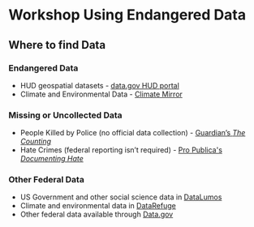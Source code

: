 # Workshop Using Endangered Data

## Where to find Data

### Endangered Data
- HUD geospatial datasets - [data.gov HUD portal](https://catalog.data.gov/organization/hud-gov)
- Climate and Environmental Data - [Climate Mirror](http://climatemirror.org/)

### Missing or Uncollected Data
- People Killed by Police (no official data collection) - [Guardian’s *The Counting*](https://www.theguardian.com/us-news/ng-interactive/2015/jun/01/the-counted-map-us-police-killings)
- Hate Crimes (federal reporting isn’t required) - [Pro Publica's *Documenting Hate*](https://projects.propublica.org/graphics/hatecrimes)

### Other Federal Data
- US Government and other social science data in [DataLumos](https://www.datalumos.org/)
- Climate and environmental data in [DataRefuge](https://www.datarefuge.org/)
- Other federal data available through [Data.gov](http://data.gov/)
